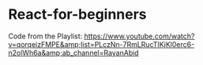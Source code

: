 # React-for-beginners

Code from the Playlist: https://www.youtube.com/watch?v=qorqeizFMPE&amp;list=PLczNn-7RmLRucTIKjKl0erc6-n2olWh6a&amp;ab_channel=RayanAbid
